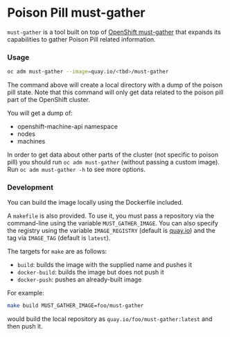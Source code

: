 Poison Pill must-gather
=================

`must-gather` is a tool built on top of [OpenShift must-gather](https://github.com/openshift/must-gather)
that expands its capabilities to gather Poison Pill related information.

### Usage
```sh
oc adm must-gather --image=quay.io/<tbd>/must-gather
```

The command above will create a local directory with a dump of the poison pill state.
Note that this command will only get data related to the poison pill part of the OpenShift cluster.

You will get a dump of:
- openshift-machine-api namespace
- nodes
- machines

In order to get data about other parts of the cluster (not specific to poison pill) you should
run `oc adm must-gather` (without passing a custom image). Run `oc adm must-gather -h` to see more options.

### Development
You can build the image locally using the Dockerfile included.

A `makefile` is also provided. To use it, you must pass a repository via the command-line using the variable `MUST_GATHER_IMAGE`.
You can also specify the registry using the variable `IMAGE_REGISTRY` (default is [quay.io](https://quay.io)) and the tag via `IMAGE_TAG` (default is `latest`).

The targets for `make` are as follows:
- `build`: builds the image with the supplied name and pushes it
- `docker-build`: builds the image but does not push it
- `docker-push`: pushes an already-built image

For example:
```sh
make build MUST_GATHER_IMAGE=foo/must-gather
```
would build the local repository as `quay.io/foo/must-gather:latest` and then push it.